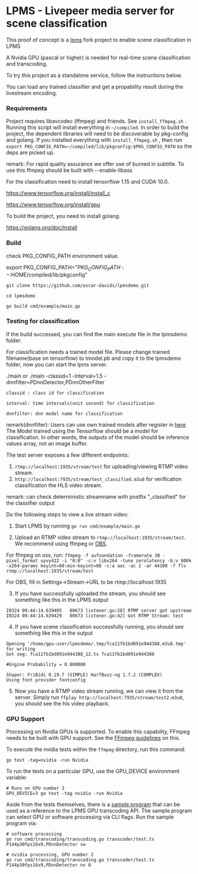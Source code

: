 
# LPMS - Livepeer media server for scene classification 

This proof of concept is a [lpms](https://github.com/livepeer/lpms) fork project to enable scene classification in LPMS

A Nvidia GPU (pascal or higher) is needed for real-time scene classification and transcoding.

To try this project as a standalone service, follow the instructions below.

You can load any trained classifier and get a propability result during the livestream encoding. 

### Requirements

Project requires libavcodec (ffmpeg) and friends. See `install_ffmpeg.sh` . Running this script will install everything in `~/compiled`. In order to build the project, the dependent libraries will need to be discoverable by pkg-config and golang. If you installed everything with `install_ffmpeg.sh` , then run `export PKG_CONFIG_PATH=~/compiled/lib/pkgconfig:$PKG_CONFIG_PATH` so the deps are picked up.
  
  remark: For rapid quality assurance we offer use of burned in subtitle. To use this ffmpeg should be built with --enable-libass

For the classification need to install tensorflow 1.15 and CUDA 10.0. 

 https://www.tensorflow.org/install/install_c
 
 https://www.tensorflow.org/install/gpu
 
To build the project, you need to install golang.

https://golang.org/doc/install

### Build 

check PKG_CONFIG_PATH environment value.

export PKG_CONFIG_PATH="${PKG_CONFIG_PATH:-}:$HOME/compiled/lib/pkgconfig"

```
git clone https://github.com/oscar-davids/lpmsdemo.git 

cd lpmsdemo

go build cmd/example/main.go

```

### Testing for classification

If the build successed, you can find the main execute file in the lpmsdemo folder.

For classification needs a trained model file. Please change trained filename(base on tensorflow)  to tmodel.pb  and copy it to the lpmsdemo folder, now you can start the lpms server.

./main or ./main -classid=1 -interval=1.5 -dnnfilter=PDnnDetector,PDnnOtherFilter

    classid : class id for classification
  
    interval: time intervals(unit second) for classification
    
    dnnfilter: dnn model name for classification
    
remark(dnnfilter): Users can use own trained models after register in [here](https://github.com/oscar-davids/lpmsdemo/blob/b9189028be8454cfc34a7186b38c6bfd642b6ba6/ffmpeg/videoprofile.go#L57.)
The Model trained using the Tensorflow should be a model for classification. In other words, the outputs of the model should be inference values array, not an image buffer.


The test server exposes a few different endpoints:

1. `rtmp://localhost:1935/stream/test` for uploading/viewing RTMP video stream.
2. `http://localhost:7935/stream/test_classified.m3u8` for verification classification the HLS video stream.

  remark: can check deterministic streamname with postfix "_classified" for the classifier output


Do the following steps to view a live stream video:

1. Start LPMS by running `go run cmd/example/main.go`

2. Upload an RTMP video stream to `rtmp://localhost:1935/stream/test`.  We recommend using ffmpeg or [OBS](https://obsproject.com/download).

For ffmpeg on osx, run: `ffmpeg -f avfoundation -framerate 30 -pixel_format uyvy422 -i "0:0" -c:v libx264 -tune zerolatency -b:v 900k -x264-params keyint=60:min-keyint=60 -c:a aac -ac 2 -ar 44100 -f flv rtmp://localhost:1935/stream/test`

For OBS, fill in Settings->Stream->URL to be rtmp://localhost:1935

3. If you have successfully uploaded the stream, you should see something like this in the LPMS output
```
I0324 09:44:14.639405   80673 listener.go:28] RTMP server got upstream
I0324 09:44:14.639429   80673 listener.go:42] Got RTMP Stream: test
```
4. If you have scene classification successfully running, you should see something like this in the output

```
Opening '/home/gpu-user/lpmsdemo/.tmp/fca11fb1bd091e944388.m3u8.tmp' for writing
Got seg: fca11fb1bd091e944388_12.ts fca11fb1bd091e944388

#Engine Probability = 0.800000

Shaper: FriBidi 0.19.7 (SIMPLE) HarfBuzz-ng 1.7.2 (COMPLEX)
Using font provider fontconfig

```


5. Now you have a RTMP video stream running, we can view it from the server.  Simply run `ffplay http://localhost:7935/stream/test2.m3u8`, you should see the hls video playback.

### GPU Support

Processing on Nvidia GPUs is supported. To enable this capability, FFmpeg needs
to be built with GPU support. See the
[FFmpeg guidelines](https://trac.ffmpeg.org/wiki/HWAccelIntro#NVENCNVDEC) on
this.

To execute the nvidia tests within the `ffmpeg` directory, run this command:

```
go test -tag=nvidia -run Nvidia

```

To run the tests on a particular GPU, use the GPU_DEVICE environment variable:

```
# Runs on GPU number 3
GPU_DEVICE=3 go test -tag nvidia -run Nvidia
```

Aside from the tests themselves, there is a
[sample program](https://github.com/oscar-davids/lpmsdemo/blob/master/cmd/transcoding/transcoding.go)
that can be used as a reference to the LPMS GPU transcoding API. The sample
program can select GPU or software processing via CLI flags. Run the sample
program via:

```
# software processing
go run cmd/transcoding/transcoding.go transcoder/test.ts P144p30fps16x9,PDnnDetector sw

# nvidia processing, GPU number 2
go run cmd/transcoding/transcoding.go transcoder/test.ts P144p30fps16x9,PDnnDetector nv 0
```
